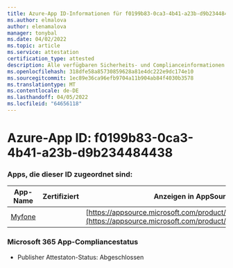 ```yaml
---
title: Azure-App ID-Informationen für f0199b83-0ca3-4b41-a23b-d9b234484438
ms.author: elmalova
author: elenamalova
manager: tonybal
ms.date: 04/02/2022
ms.topic: article
ms.service: attestation
certification_type: attested
description: Alle verfügbaren Sicherheits- und Complianceinformationen für f0199b83-0ca3-4b41-a23b-d9b234484438.
ms.openlocfilehash: 318dfe58a85730859628a81e4dc222e9dc174e10
ms.sourcegitcommit: 1ec89e36ca96efb9704a11b904ab84f4030b3578
ms.translationtype: MT
ms.contentlocale: de-DE
ms.lasthandoff: 04/05/2022
ms.locfileid: "64656118"
---
```

# <a name="azure-app-id-f0199b83-0ca3-4b41-a23b-d9b234484438"></a>Azure-App ID: f0199b83-0ca3-4b41-a23b-d9b234484438


### <a name="apps-associated-with-this-id"></a>Apps, die dieser ID zugeordnet sind:
| **App-Name** | **Zertifiziert** | **Anzeigen in AppSource** |
|--------------|---------------|-----------------------|
| [Myfone](../forward/WA200000716.md) |  | [https://appsource.microsoft.com/product/office/WA200000716](https://appsource.microsoft.com/product/office/WA200000716) |

### <a name="microsoft-365-app-compliance-status"></a>Microsoft 365 App-Compliancestatus
- Publisher Attestaton-Status: Abgeschlossen
